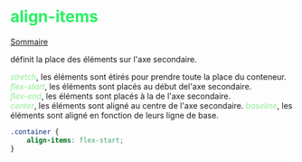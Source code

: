 
# <span style="color: #26f260">**align-items**</span>

[Sommaire](./00-Sommaire.md)

définit la place des éléments sur l'axe secondaire.

<span style="color: lightgreen">*stretch*</span>, les éléments sont étirés pour prendre toute la place du conteneur.  
<span style="color: lightgreen">*flex-start*</span>, les éléments sont placés au début del'axe secondaire.  
<span style="color: lightgreen">*flex-end*</span>,  les éléments sont placés à la  de l'axe secondaire.  
<span style="color: lightgreen">*center*</span>, les éléments sont aligné au centre de l'axe secondaire.
<span style="color: lightgreen">*baseline*</span>,  les éléments sont aligné en fonction de leurs ligne de base.

```css
.container {
    align-items: flex-start;
}
```
